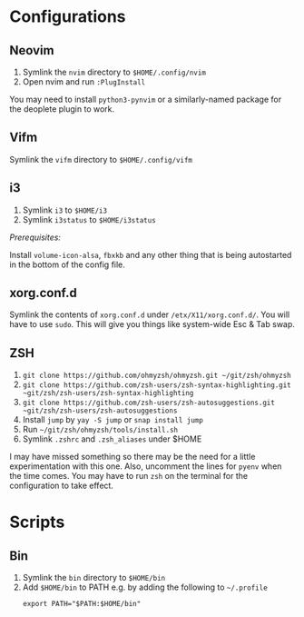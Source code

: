 # Configurations

## Neovim

1. Symlink the `nvim` directory to `$HOME/.config/nvim`
2. Open nvim and run `:PlugInstall`

You may need to install `python3-pynvim` or a similarly-named package for the deoplete plugin to work.

## Vifm

Symlink the `vifm` directory to `$HOME/.config/vifm`

## i3

1. Symlink `i3` to `$HOME/i3`
2. Symlink `i3status` to `$HOME/i3status`

*Prerequisites:* 

Install `volume-icon-alsa`, `fbxkb` and any other thing that is being autostarted in the bottom of the config file.

## xorg.conf.d

Symlink the contents of `xorg.conf.d` under `/etx/X11/xorg.conf.d/`. You will have to use `sudo`.
This will give you things like system-wide Esc & Tab swap.

## ZSH

1. `git clone https://github.com/ohmyzsh/ohmyzsh.git ~/git/zsh/ohmyzsh`
2. `git clone https://github.com/zsh-users/zsh-syntax-highlighting.git ~git/zsh/zsh-users/zsh-syntax-highlighting`
3. `git clone https://github.com/zsh-users/zsh-autosuggestions.git ~git/zsh/zsh-users/zsh-autosuggestions`
4. Install `jump` by `yay -S jump` or `snap install jump`
5. Run `~/git/zsh/ohmyzsh/tools/install.sh`
6. Symlink `.zshrc` and `.zsh_aliases` under $HOME

I may have missed something so there may be the need for a little experimentation with this one. Also, uncomment the lines for `pyenv` when the time comes. You may have to run `zsh` on the terminal for the configuration to take effect.

# Scripts

## Bin

1. Symlink the `bin` directory to `$HOME/bin`
2. Add `$HOME/bin` to PATH e.g. by adding the following to `~/.profile`
   ```
   export PATH="$PATH:$HOME/bin"
   ```

